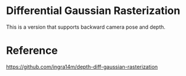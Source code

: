 # Differential Gaussian Rasterization

This is a version that supports backward camera pose and depth.

# Reference

https://github.com/ingra14m/depth-diff-gaussian-rasterization
